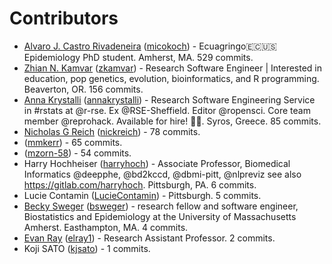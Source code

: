 # Contributors

- [Alvaro J. Castro Rivadeneira](https://micokoch.github.io/) ([micokoch](https://github.com/micokoch)) - Ecuagringo🇪🇨🇺🇸 Epidemiology PhD student. Amherst, MA. 529 commits.
- [Zhian N. Kamvar](https://zkamvar.netlify.app) ([zkamvar](https://github.com/zkamvar)) - Research Software Engineer | Interested in education, pop genetics, evolution, bioinformatics, and R programming. Beaverton, OR. 156 commits.
- [Anna Krystalli](https://www.r-rse.eu) ([annakrystalli](https://github.com/annakrystalli)) - Research Software Engineering Service in #rstats at @r-rse. Ex @RSE-Sheffield. Editor @ropensci. Core team member @reprohack. Available for hire! 🚀😎. Syros, Greece. 85 commits.
- [Nicholas G Reich](http://reichlab.io/) ([nickreich](https://github.com/nickreich)) -  78 commits.
-  ([mmkerr](https://github.com/mmkerr)) -  65 commits.
-  ([mzorn-58](https://github.com/mzorn-58)) -  54 commits.
- Harry Hochheiser ([harryhoch](https://github.com/harryhoch)) - Associate Professor, Biomedical Informatics @deepphe, @bd2kccd, @dbmi-pitt, @nlpreviz see also https://gitlab.com/harryhoch. Pittsburgh, PA. 6 commits.
- Lucie Contamin ([LucieContamin](https://github.com/LucieContamin)) -  Pittsburgh. 5 commits.
- [Becky Sweger](http://www.beckysweger.com) ([bsweger](https://github.com/bsweger)) - research fellow and software engineer, Biostatistics and Epidemiology at the University of Massachusetts Amherst. Easthampton, MA. 4 commits.
- [Evan Ray](https://www.evanlray.com) ([elray1](https://github.com/elray1)) - Research Assistant Professor. 2 commits.
- Koji SATO ([kjsato](https://github.com/kjsato)) -  1 commits.
